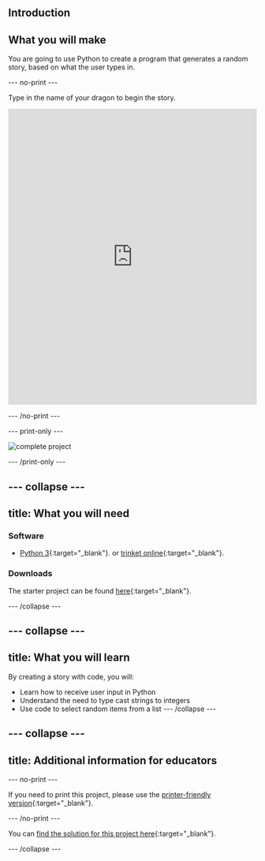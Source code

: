 ## Introduction

## What you will make

You are going to use Python to create a program that generates a random story, based on what the user types in.

--- no-print ---

Type in the name of your dragon to begin the story.

<iframe src="https://trinket.io/embed/python/904db1ae15?outputOnly=true&runOption=console&start=result&showInstructions=true" width="100%" height="600" frameborder="0" marginwidth="0" marginheight="0" allowfullscreen></iframe>

--- /no-print ---

--- print-only ---

![complete project](images/storytime-final.png)

--- /print-only ---

--- collapse ---
---
title: What you will need
---

### Software

- [Python 3](https://www.python.org/downloads/){:target="_blank"}. or [trinket online](https://trinket.io/){:target="_blank"}.

### Downloads

The starter project can be found [here](https://trinket.io/python/a0aaa62eab){:target="_blank"}.

--- /collapse ---

--- collapse ---
---
title: What you will learn
---
By creating a story with code, you will:
- Learn how to receive user input in Python
- Understand the need to type cast strings to integers
- Use code to select random items from a list
--- /collapse ---

--- collapse ---
---
title: Additional information for educators
---

--- no-print ---

If you need to print this project, please use the [printer-friendly version](https://projects.raspberrypi.org/en/projects/storytime/print){:target="_blank"}.

--- /no-print ---

You can [find the solution for this project here](http://rpf.io/p/en/storytime){:target="_blank"}.

--- /collapse ---

